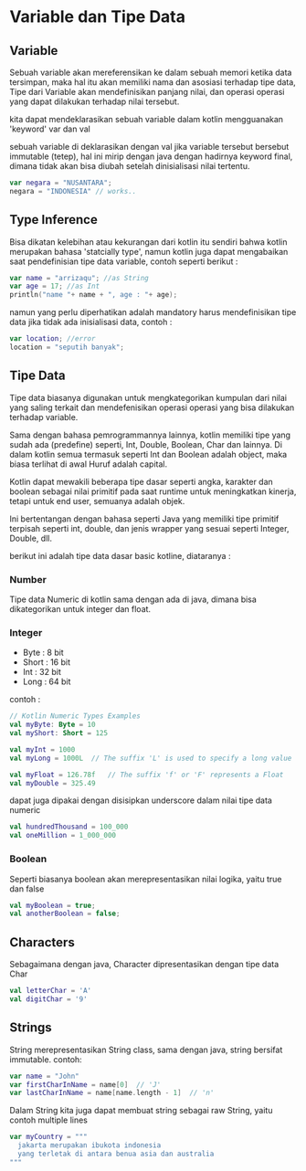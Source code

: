 # Variable dan Tipe Data
## Variable
Sebuah variable akan mereferensikan ke dalam sebuah memori ketika data tersimpan, maka hal itu akan memiliki nama dan asosiasi terhadap tipe data, Tipe dari Variable akan mendefinisikan panjang nilai, dan operasi operasi yang dapat dilakukan terhadap nilai tersebut.

kita dapat mendeklarasikan sebuah variable dalam kotlin mengguanakan 'keyword' var dan val 

sebuah variable di deklarasikan dengan val jika variable tersebut bersebut immutable (tetep), hal ini mirip dengan java dengan hadirnya keyword final, dimana tidak akan bisa diubah setelah dinisialisasi nilai tertentu.
```kotlin
var negara = "NUSANTARA";
negara = "INDONESIA" // works.. 
```

## Type Inference
Bisa dikatan kelebihan atau kekurangan dari kotlin itu sendiri bahwa kotlin merupakan bahasa 'statcially type', namun kotlin juga dapat mengabaikan saat pendefinisian tipe data variable, contoh seperti berikut : 
```kotlin
var name = "arrizaqu"; //as String
var age = 17; //as Int
println("name "+ name + ", age : "+ age);
```

namun yang perlu diperhatikan adalah mandatory harus mendefinisikan tipe data jika tidak ada inisialisasi data, contoh : 
```kotlin
var location; //error
location = "seputih banyak";
```
## Tipe Data
Tipe data biasanya digunakan untuk mengkategorikan kumpulan dari nilai yang saling terkait dan mendefenisikan operasi operasi yang bisa dilakukan terhadap variable.

Sama dengan bahasa pemrogrammannya lainnya, kotlin memiliki tipe yang sudah ada (predefine) seperti, Int, Double, Boolean, Char dan lainnya. Di dalam kotlin semua termasuk seperti Int dan Boolean adalah object, maka biasa terlihat di awal Huruf adalah capital.

Kotlin dapat mewakili beberapa tipe dasar seperti angka, karakter dan boolean sebagai nilai primitif pada saat runtime untuk meningkatkan kinerja, tetapi untuk end user, semuanya adalah objek.

Ini bertentangan dengan bahasa seperti Java yang memiliki tipe primitif terpisah seperti int, double, dan jenis wrapper yang sesuai seperti Integer, Double, dll.

berikut ini adalah tipe data dasar basic kotline, diataranya : 

### Number
Tipe data Numeric di kotlin sama dengan ada di java, dimana bisa dikategorikan untuk integer dan float.

### Integer
- Byte : 8 bit
- Short : 16 bit
- Int : 32 bit
- Long : 64 bit

contoh : 
```kotlin
// Kotlin Numeric Types Examples
val myByte: Byte = 10
val myShort: Short = 125

val myInt = 1000
val myLong = 1000L	// The suffix 'L' is used to specify a long value

val myFloat = 126.78f   // The suffix 'f' or 'F' represents a Float 
val myDouble = 325.49
```

dapat juga dipakai dengan disisipkan underscore dalam nilai tipe data numeric
```kotlin
val hundredThousand = 100_000
val oneMillion = 1_000_000
```
### Boolean
Seperti biasanya boolean akan merepresentasikan nilai logika, yaitu true dan false
```kotlin
val myBoolean = true;
val anotherBoolean = false;
```

## Characters
Sebagaimana dengan java, Character dipresentasikan dengan tipe data Char

```kotlin
val letterChar = 'A'
val digitChar = '9'
```

## Strings
String merepresentasikan String class, sama dengan java, string bersifat immutable.
contoh: 
```kotlin
var name = "John"
var firstCharInName = name[0]  // 'J'
var lastCharInName = name[name.length - 1]  // 'n'
```
Dalam String kita juga dapat membuat string sebagai raw String, yaitu contoh multiple lines 
```kotlin
var myCountry = """
  jakarta merupakan ibukota indonesia 
  yang terletak di antara benua asia dan australia
"""
```
